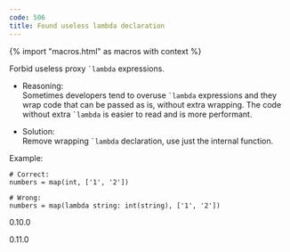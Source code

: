```yaml
---
code: 506
title: Found useless lambda declaration
---
```


{% import "macros.html" as macros with context %}

Forbid useless proxy `` `lambda `` expressions.

  - Reasoning:  
    Sometimes developers tend to overuse `` `lambda `` expressions and
    they wrap code that can be passed as is, without extra wrapping. The
    code without extra `` `lambda `` is easier to read and is more
    performant.

  - Solution:  
    Remove wrapping `` `lambda `` declaration, use just the internal
    function.

Example:

    # Correct:
    numbers = map(int, ['1', '2'])
    
    # Wrong:
    numbers = map(lambda string: int(string), ['1', '2'])

<div class="versionadded">

0.10.0

</div>

<div class="versionchanged">

0.11.0

</div>
